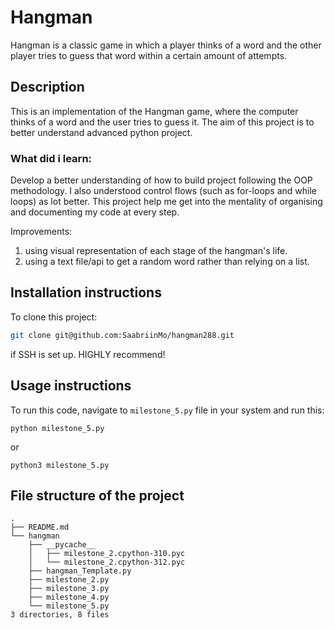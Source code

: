 # Hangman

Hangman is a classic game in which a player thinks of a word and the other player tries to guess that word within a certain amount of attempts.

## Description

This is an implementation of the Hangman game, where the computer thinks of a word and the user tries to guess it. The aim of this project is to better understand advanced python project.

### What did i learn:
Develop a better understanding of how to build project following the OOP methodology. I also understood control flows (such as for-loops and while loops) as lot better. This project help me get into the mentality of organising and documenting my code at every step. 

Improvements:
1. using visual representation of each stage of the hangman's life.
2. using a text file/api to get a random word rather than relying on a list.


## Installation instructions
To clone this project:

```bash
git clone git@github.com:SaabriinMo/hangman288.git
```

if SSH is set up. HIGHLY recommend!
## Usage instructions
To run this code, navigate to `milestone_5.py` file in your system and run this:

`python milestone_5.py`

or 

`python3 milestone_5.py`

## File structure of the project
```
.
├── README.md
└── hangman
    ├── __pycache__
    │   ├── milestone_2.cpython-310.pyc
    │   └── milestone_2.cpython-312.pyc
    ├── hangman_Template.py
    ├── milestone_2.py
    ├── milestone_3.py
    ├── milestone_4.py
    └── milestone_5.py
3 directories, 8 files
```
